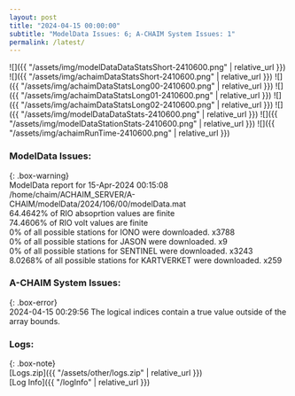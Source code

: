 ```yaml
---
layout: post
title: "2024-04-15 00:00:00"
subtitle: "ModelData Issues: 6; A-CHAIM System Issues: 1"
permalink: /latest/
---
```


![]({{ "/assets/img/modelDataDataStatsShort-2410600.png" | relative_url }})
![]({{ "/assets/img/achaimDataStatsShort-2410600.png" | relative_url }})
![]({{ "/assets/img/achaimDataStatsLong00-2410600.png" | relative_url }})
![]({{ "/assets/img/achaimDataStatsLong01-2410600.png" | relative_url }})
![]({{ "/assets/img/achaimDataStatsLong02-2410600.png" | relative_url }})
![]({{ "/assets/img/modelDataDataStats-2410600.png" | relative_url }})
![]({{ "/assets/img/modelDataStationStats-2410600.png" | relative_url }})
![]({{ "/assets/img/achaimRunTime-2410600.png" | relative_url }})


### ModelData Issues:  
  
{: .box-warning}  
 ModelData report for 15-Apr-2024 00:15:08   
 /home/chaim/ACHAIM_SERVER/A-CHAIM/modelData/2024/106/00/modelData.mat   
 64.4642% of RIO absoprtion values are finite   
 74.4606% of RIO volt values are finite   
 0% of all possible stations for IONO were downloaded. x3788   
 0% of all possible stations for JASON were downloaded. x9   
 0% of all possible stations for SENTINEL were downloaded. x3243   
 8.0268% of all possible stations for KARTVERKET were downloaded. x259   
  
### A-CHAIM System Issues:  
  
{: .box-error}  
2024-04-15 00:29:56 The logical indices contain a true value outside of the array bounds.  

### Logs:  
  
{: .box-note}  
[Logs.zip]({{ "/assets/other/logs.zip" | relative_url }})  
[Log Info]({{ "/logInfo" | relative_url }})  

